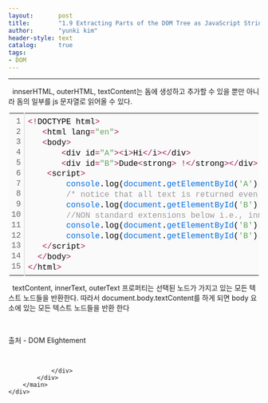 ```yaml
---
layout:       post
title:        "1.9 Extracting Parts of the DOM Tree as JavaScript Strings"
author:       "yunki kim"
header-style: text
catalog:      true
tags: 
- DOM
---
```


<head></head>
<body id="tt-body-page" class="">
<div id="wrap" class="wrap-right">
    <div id="container">
        <main class="main ">
            <div class="area-main">
                <div class="area-view">
                    <div class="article-header"></div>
                    <hr>
                    <div class="article-view">
                        <div class="contents_style">
                            <p data-ke-size="size16">&nbsp; innserHTML, outerHTML, textContent는 돔에 생성하고 추가할 수 있을 뿐만 아니라 돔의 일부를 js 문자열로 읽어올 수 있다.&nbsp;</p>
<div class="colorscripter-code" style="color: #010101; font-family: Consolas, 'Liberation Mono', Menlo, Courier, monospace !important; position: relative !important; overflow: auto;">
<table class="colorscripter-code-table" style="margin: 0; padding: 0; border: none; background-color: #fafafa; border-radius: 4px;" cellspacing="0" cellpadding="0" data-ke-align="alignLeft">
<tbody>
<tr>
<td style="padding: 6px; border-right: 2px solid #e5e5e5;">
<div style="margin: 0; padding: 0; word-break: normal; text-align: right; color: #666; font-family: Consolas, 'Liberation Mono', Menlo, Courier, monospace !important; line-height: 130%;">
<div style="line-height: 130%;">1</div>
<div style="line-height: 130%;">2</div>
<div style="line-height: 130%;">3</div>
<div style="line-height: 130%;">4</div>
<div style="line-height: 130%;">5</div>
<div style="line-height: 130%;">6</div>
<div style="line-height: 130%;">7</div>
<div style="line-height: 130%;">8</div>
<div style="line-height: 130%;">9</div>
<div style="line-height: 130%;">10</div>
<div style="line-height: 130%;">11</div>
<div style="line-height: 130%;">12</div>
<div style="line-height: 130%;">13</div>
<div style="line-height: 130%;">14</div>
<div style="line-height: 130%;">15</div>
</div>
</td>
<td style="padding: 6px 0; text-align: left;">
<div style="margin: 0; padding: 0; color: #010101; font-family: Consolas, 'Liberation Mono', Menlo, Courier, monospace !important; line-height: 130%;">
<div style="padding: 0 6px; white-space: pre; line-height: 130%;"><span style="color: #ff3399;"></span><span style="color: #a71d5d;">&lt;</span><span style="color: #ff3399;"></span><span style="color: #a71d5d;">!</span>DOCTYPE&nbsp;html<span style="color: #ff3399;"></span><span style="color: #a71d5d;">&gt;</span></div>
<div style="padding: 0 6px; white-space: pre; line-height: 130%;">&nbsp;&nbsp;&nbsp;<span style="color: #ff3399;"></span><span style="color: #a71d5d;">&lt;</span>html&nbsp;lang<span style="color: #ff3399;"></span><span style="color: #a71d5d;">=</span><span style="color: #63a35c;">"en"</span><span style="color: #ff3399;"></span><span style="color: #a71d5d;">&gt;</span></div>
<div style="padding: 0 6px; white-space: pre; line-height: 130%;">&nbsp;&nbsp;&nbsp;<span style="color: #ff3399;"></span><span style="color: #a71d5d;">&lt;</span>body<span style="color: #ff3399;"></span><span style="color: #a71d5d;">&gt;</span></div>
<div style="padding: 0 6px; white-space: pre; line-height: 130%;">&nbsp;&nbsp;&nbsp;&nbsp;&nbsp;&nbsp;&nbsp;<span style="color: #ff3399;"></span><span style="color: #a71d5d;">&lt;</span>div&nbsp;id<span style="color: #ff3399;"></span><span style="color: #a71d5d;">=</span><span style="color: #63a35c;">"A"</span><span style="color: #ff3399;"></span><span style="color: #a71d5d;">&gt;</span><span style="color: #ff3399;"></span><span style="color: #a71d5d;">&lt;</span>i<span style="color: #ff3399;"></span><span style="color: #a71d5d;">&gt;</span>Hi<span style="color: #ff3399;"></span><span style="color: #a71d5d;">&lt;</span><span style="color: #ff3399;"></span><span style="color: #a71d5d;">/</span>i<span style="color: #ff3399;"></span><span style="color: #a71d5d;">&gt;</span><span style="color: #ff3399;"></span><span style="color: #a71d5d;">&lt;</span><span style="color: #ff3399;"></span><span style="color: #a71d5d;">/</span>div<span style="color: #ff3399;"></span><span style="color: #a71d5d;">&gt;</span></div>
<div style="padding: 0 6px; white-space: pre; line-height: 130%;">&nbsp;&nbsp;&nbsp;&nbsp;&nbsp;&nbsp;&nbsp;<span style="color: #ff3399;"></span><span style="color: #a71d5d;">&lt;</span>div&nbsp;id<span style="color: #ff3399;"></span><span style="color: #a71d5d;">=</span><span style="color: #63a35c;">"B"</span><span style="color: #ff3399;"></span><span style="color: #a71d5d;">&gt;</span>Dude<span style="color: #ff3399;"></span><span style="color: #a71d5d;">&lt;</span>strong<span style="color: #ff3399;"></span><span style="color: #a71d5d;">&gt;</span>&nbsp;<span style="color: #ff3399;"></span><span style="color: #a71d5d;">!</span><span style="color: #ff3399;"></span><span style="color: #a71d5d;">&lt;</span><span style="color: #ff3399;"></span><span style="color: #a71d5d;">/</span>strong<span style="color: #ff3399;"></span><span style="color: #a71d5d;">&gt;</span><span style="color: #ff3399;"></span><span style="color: #a71d5d;">&lt;</span><span style="color: #ff3399;"></span><span style="color: #a71d5d;">/</span>div<span style="color: #ff3399;"></span><span style="color: #a71d5d;">&gt;</span></div>
<div style="padding: 0 6px; white-space: pre; line-height: 130%;">&nbsp;&nbsp;&nbsp;&nbsp;<span style="color: #ff3399;"></span><span style="color: #a71d5d;">&lt;</span>script<span style="color: #ff3399;"></span><span style="color: #a71d5d;">&gt;</span></div>
<div style="padding: 0 6px; white-space: pre; line-height: 130%;">&nbsp;&nbsp;&nbsp;&nbsp;&nbsp;&nbsp;&nbsp;&nbsp;<span style="color: #066de2;">console</span>.log(<span style="color: #066de2;">document</span>.<span style="color: #066de2;">getElementById</span>(<span style="color: #63a35c;">'A'</span>).innerHTML);&nbsp;<span style="color: #999999;">//logs&nbsp;'&lt;i&gt;Hi&lt;/i&gt;'&nbsp;console.log(document.getElementById('A').outerHTML);&nbsp;/*&nbsp;logs&nbsp;&lt;div&nbsp;id="A"&gt;Hi&lt;/div&gt;&nbsp;*/</span></div>
<div style="padding: 0 6px; white-space: pre; line-height: 130%;">&nbsp;&nbsp;&nbsp;&nbsp;&nbsp;&nbsp;&nbsp;&nbsp;<span style="color: #999999;">/*&nbsp;notice&nbsp;that&nbsp;all&nbsp;text&nbsp;is&nbsp;returned&nbsp;even&nbsp;if&nbsp;it's&nbsp;in&nbsp;child&nbsp;element&nbsp;nodes&nbsp;(i.e.,&nbsp;&lt;strong&gt;&nbsp;!&lt;/strong&gt;)&nbsp;*/</span></div>
<div style="padding: 0 6px; white-space: pre; line-height: 130%;">&nbsp;&nbsp;&nbsp;&nbsp;&nbsp;&nbsp;&nbsp;&nbsp;<span style="color: #066de2;">console</span>.log(<span style="color: #066de2;">document</span>.<span style="color: #066de2;">getElementById</span>(<span style="color: #63a35c;">'B'</span>).textContent);&nbsp;<span style="color: #999999;">//logs&nbsp;'Dude&nbsp;!'</span></div>
<div style="padding: 0 6px; white-space: pre; line-height: 130%;">&nbsp;&nbsp;&nbsp;&nbsp;&nbsp;&nbsp;&nbsp;&nbsp;<span style="color: #999999;">//NON&nbsp;standard&nbsp;extensions&nbsp;below&nbsp;i.e.,&nbsp;innerText&nbsp;and&nbsp;outerText&nbsp;</span></div>
<div style="padding: 0 6px; white-space: pre; line-height: 130%;">&nbsp;&nbsp;&nbsp;&nbsp;&nbsp;&nbsp;&nbsp;&nbsp;<span style="color: #066de2;">console</span>.log(<span style="color: #066de2;">document</span>.<span style="color: #066de2;">getElementById</span>(<span style="color: #63a35c;">'B'</span>).innerText);&nbsp;<span style="color: #999999;">//logs&nbsp;'Dude&nbsp;!'&nbsp;</span></div>
<div style="padding: 0 6px; white-space: pre; line-height: 130%;">&nbsp;&nbsp;&nbsp;&nbsp;&nbsp;&nbsp;&nbsp;&nbsp;<span style="color: #066de2;">console</span>.log(<span style="color: #066de2;">document</span>.<span style="color: #066de2;">getElementById</span>(<span style="color: #63a35c;">'B'</span>).outerText);&nbsp;<span style="color: #999999;">//logs&nbsp;'Dude&nbsp;!'</span></div>
<div style="padding: 0 6px; white-space: pre; line-height: 130%;">&nbsp;&nbsp;&nbsp;<span style="color: #ff3399;"></span><span style="color: #a71d5d;">&lt;</span><span style="color: #ff3399;"></span><span style="color: #a71d5d;">/</span>script<span style="color: #ff3399;"></span><span style="color: #a71d5d;">&gt;</span></div>
<div style="padding: 0 6px; white-space: pre; line-height: 130%;">&nbsp;&nbsp;<span style="color: #ff3399;"></span><span style="color: #a71d5d;">&lt;</span><span style="color: #ff3399;"></span><span style="color: #a71d5d;">/</span>body<span style="color: #ff3399;"></span><span style="color: #a71d5d;">&gt;</span></div>
<div style="padding: 0 6px; white-space: pre; line-height: 130%;"><span style="color: #ff3399;"></span><span style="color: #a71d5d;">&lt;</span><span style="color: #ff3399;"></span><span style="color: #a71d5d;">/</span>html<span style="color: #ff3399;"></span><span style="color: #a71d5d;">&gt;</span></div>
</div>
<div style="text-align: right; margin-top: -13px; margin-right: 5px; font-size: 9px; font-style: italic;"><a style="color: #e5e5e5text-decoration:none;" href="http://colorscripter.com/info#e" target="_blank" rel="noopener">Colored by Color Scripter</a></div>
</td>
<td style="vertical-align: bottom; padding: 0 2px 4px 0;"><a style="text-decoration: none; color: white;" href="http://colorscripter.com/info#e" target="_blank" rel="noopener"><span style="font-size: 9px; word-break: normal; background-color: #e5e5e5; color: white; border-radius: 10px; padding: 1px;">cs</span></a></td>
</tr>
</tbody>
</table>
</div>
<p data-ke-size="size16">&nbsp; textContent, innerText, outerText 프로퍼티는 선택된 노드가 가지고 있는 모든 텍스트 노드들을 반환한다. 따라서 document.body.textContent를 하게 되면 body 요소에 있는 모든 텍스트 노드들을 반환 한다</p>
<p data-ke-size="size16">&nbsp;</p>
<p data-ke-size="size16">출처 - DOM Elightement</p>
                        </div>
                        <br>
                        <div class="tags"></div>
                    </div>
                    
                </div>
            </div>
        </main>
    </div>
</div>


</body>
